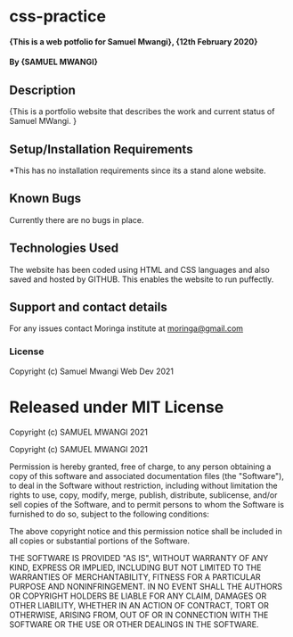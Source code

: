# css-practice
#### {This is a web potfolio for Samuel Mwangi}, {12th February 2020}
#### By **{SAMUEL MWANGI}**
## Description
{This is a portfolio website that describes the work and current status of Samuel MWangi. }
## Setup/Installation Requirements
*This has no installation requirements since its a stand alone website.
## Known Bugs
Currently there are no bugs in place.
## Technologies Used
The website has been coded using HTML and CSS languages and also saved and hosted by GITHUB. This enables the website to run puffectly.
## Support and contact details
For any issues contact Moringa institute at moringa@gmail.com
### License
Copyright (c) Samuel Mwangi Web Dev 2021
# Released under MIT License

Copyright (c) SAMUEL MWANGI 2021

Copyright (c) SAMUEL MWANGI 2021

Permission is hereby granted, free of charge, to any person obtaining a copy of this software and associated documentation files (the "Software"), to deal in the Software without restriction, including without limitation the rights to use, copy, modify, merge, publish, distribute, sublicense, and/or sell copies of the Software, and to permit persons to whom the Software is furnished to do so, subject to the following conditions:

The above copyright notice and this permission notice shall be included in all copies or substantial portions of the Software.

THE SOFTWARE IS PROVIDED "AS IS", WITHOUT WARRANTY OF ANY KIND, EXPRESS OR IMPLIED, INCLUDING BUT NOT LIMITED TO THE WARRANTIES OF MERCHANTABILITY, FITNESS FOR A PARTICULAR PURPOSE AND NONINFRINGEMENT. IN NO EVENT SHALL THE AUTHORS OR COPYRIGHT HOLDERS BE LIABLE FOR ANY CLAIM, DAMAGES OR OTHER LIABILITY, WHETHER IN AN ACTION OF CONTRACT, TORT OR OTHERWISE, ARISING FROM, OUT OF OR IN CONNECTION WITH THE SOFTWARE OR THE USE OR OTHER DEALINGS IN THE SOFTWARE.
